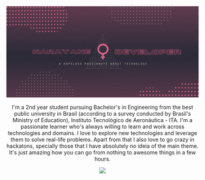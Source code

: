<img src="./imgs/Capa.gif"/>
<p align="center">
I'm a 2nd year student pursuing Bachelor's in Engineering from the best public university in Brasil (according to a survey conducted by Brasil's Ministry of Education), Instituto Tecnológico de Aeronáutica - ITA. I'm a passionate learner who's always willing to learn and work across technologies and domains. I love to explore new technologies and leverage them to solve real-life problems. Apart from that I also love to go crazy in hackatons, specially those that I have absolutely no ideia of the main theme. It's just amazing how you can go from nothing to awesome things in a few hours.
</p>  
<p align="center">
  <img src="https://github-readme-streak-stats.herokuapp.com/?user=NarayaneRM&theme=dracula" />
</p>

<!--
**NarayaneRM/NarayaneRM** is a ✨ _special_ ✨ repository because its `README.md` (this file) appears on your GitHub profile.

Here are some ideas to get you started:

- 🔭 I’m currently working on ...
- 🌱 I’m currently learning ...
- 👯 I’m looking to collaborate on ...
- 🤔 I’m looking for help with ...
- 💬 Ask me about ...
- 📫 How to reach me: ...
- 😄 Pronouns: ...
- ⚡ Fun fact: ...
-->
